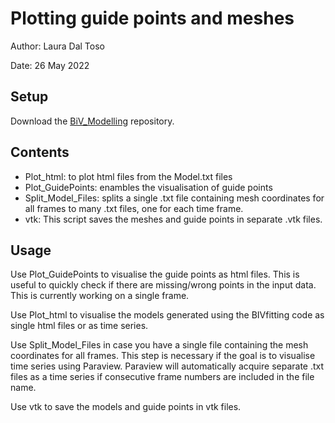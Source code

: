 # Plotting guide points and meshes

Author: Laura Dal Toso

Date: 26 May 2022

## Setup


Download the [BiV_Modelling](https://github.kcl.ac.uk/YoungLab/BiV_Modelling) repository.


## Contents


- Plot_html: to plot html files from the Model.txt files 
- Plot_GuidePoints: enambles the visualisation of guide points
- Split_Model_Files: splits a single .txt file containing mesh coordinates for all frames to many .txt files, one for each time frame. 
- vtk: This script saves the meshes and guide points in separate .vtk files.

## Usage

Use Plot_GuidePoints to visualise the guide points as html files. This is useful to quickly check if there are missing/wrong points in the input data. This is currently working on a single frame. 

Use Plot_html to visualise the models generated using the BIVfitting code as single html files or as time series. 

Use Split_Model_Files in case you have a single file containing the mesh coordinates for all frames. This step is necessary if the goal is to visualise time series using Paraview. Paraview will automatically acquire separate .txt files as a time series if consecutive frame numbers are included in the file name.

Use vtk to save the models and guide points in vtk files. 
